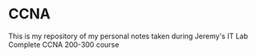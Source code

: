 # CCNA
This is my repository of my personal notes taken during Jeremy's IT Lab Complete CCNA 200-300 course

